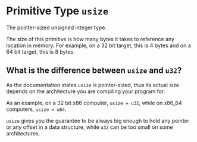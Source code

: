 # Primitive Type `usize`

The pointer-sized unsigned integer type.

The size of this primitive is how many bytes it takes to reference any location in memory. For example, on a 32 bit target, this is 4 bytes and on a 64 bit target, this is 8 bytes.

## What is the difference between `usize` and `u32`?

As the documentation states `usize` is pointer-sized, thus its actual size depends on the architecture you are compiling your program for.

As an example, on a 32 bit x86 computer, `usize = u32`, while on x86_64 computers, `usize = u64`.

`usize` gives you the guarantee to be always big enough to hold any pointer or any offset in a data structure, while `u32` can be too small on some architectures.